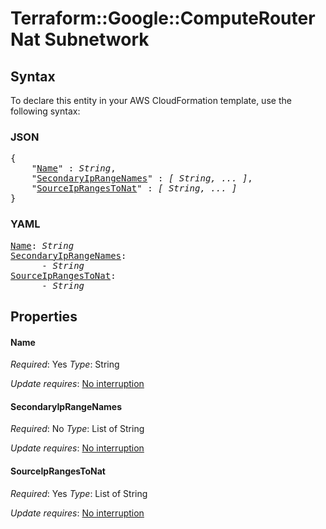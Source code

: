 # Terraform::Google::ComputeRouterNat Subnetwork

## Syntax

To declare this entity in your AWS CloudFormation template, use the following syntax:

### JSON

<pre>
{
    "<a href="#name" title="Name">Name</a>" : <i>String</i>,
    "<a href="#secondaryiprangenames" title="SecondaryIpRangeNames">SecondaryIpRangeNames</a>" : <i>[ String, ... ]</i>,
    "<a href="#sourceiprangestonat" title="SourceIpRangesToNat">SourceIpRangesToNat</a>" : <i>[ String, ... ]</i>
}
</pre>

### YAML

<pre>
<a href="#name" title="Name">Name</a>: <i>String</i>
<a href="#secondaryiprangenames" title="SecondaryIpRangeNames">SecondaryIpRangeNames</a>: <i>
      - String</i>
<a href="#sourceiprangestonat" title="SourceIpRangesToNat">SourceIpRangesToNat</a>: <i>
      - String</i>
</pre>

## Properties

#### Name

_Required_: Yes
_Type_: String

_Update requires_: [No interruption](https://docs.aws.amazon.com/AWSCloudFormation/latest/UserGuide/using-cfn-updating-stacks-update-behaviors.html#update-no-interrupt)

#### SecondaryIpRangeNames

_Required_: No
_Type_: List of String

_Update requires_: [No interruption](https://docs.aws.amazon.com/AWSCloudFormation/latest/UserGuide/using-cfn-updating-stacks-update-behaviors.html#update-no-interrupt)

#### SourceIpRangesToNat

_Required_: Yes
_Type_: List of String

_Update requires_: [No interruption](https://docs.aws.amazon.com/AWSCloudFormation/latest/UserGuide/using-cfn-updating-stacks-update-behaviors.html#update-no-interrupt)

